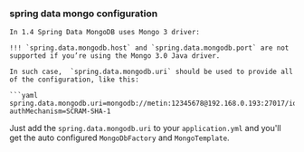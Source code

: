 ###  spring data mongo configuration





 

```
In 1.4 Spring Data MongoDB uses Mongo 3 driver:

!!! `spring.data.mongodb.host` and `spring.data.mongodb.port` are not supported if you’re using the Mongo 3.0 Java driver. 

In such case,  `spring.data.mongodb.uri` should be used to provide all of the configuration, like this:

```yaml
spring.data.mongodb.uri=mongodb://metin:12345678@192.168.0.193:27017/iotcentral?authMechanism=SCRAM-SHA-1
```

Just add the `spring.data.mongodb.uri` to your `application.yml` and you'll get the auto configured `MongoDbFactory` and `MongoTemplate`.
```
